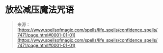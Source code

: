 <!--yml

分类：未分类

日期：2024年06月12日 18:42:30

-->

# 放松减压魔法咒语

> 来源：[https://www.spellsofmagic.com/spells/life_spells/confidence_spells/7471/page.html#0001-01-01](https://www.spellsofmagic.com/spells/life_spells/confidence_spells/7471/page.html#0001-01-01)
